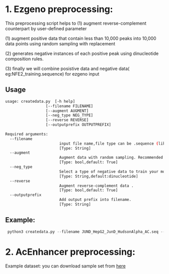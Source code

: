 # 1. Ezgeno preprocessing:
This preprocessing script helps to 
  (1) augment reverse-complement counterpart by user-defined parameter

  (1) augment positive data that contain less than 10,000 peaks into 10,000 data points using random sampling with replacement
  
  (2) generates negative instances of each positive peak using dinucleotide composition rules.
  
  (3) finally we will combine posistive data and negative data( eg:NFE2_training.sequence) for ezgeno input
## Usage
```bash
usage: createdata.py  [-h help] 
                  [--filename FILENAME]                  
                  [--augment AUGMENT] 
                  [--neg_type NEG_TYPE]
                  [--reverse REVERSE] 
                  [--outputprefix OUTPUTPREFIX]
                  
Required arguments:
  --filename    
                        input file name,file type can be .sequence (like deepbind input file format) or .fa
                        [Type: String]  
  --augment     
                        Augment data with random sampling. Recommended when data points are less than 10,000.
                        [Type: bool,default: True]  
  --neg_type
                        Select a type of negative data to train your model with or specify negative file  ex: "dinucleotide".
                        [Type: String,default:dinucleotide] 
  --reverse                 
                        Augment reverse-complement data .
                        [Type: bool,default: True]
  --outputprefix        
                        Add output prefix into filename.
                        [Type: String] 
```
## Example:

```python
 python3 createdata.py --filename JUND_HepG2_JunD_HudsonAlpha_AC.seq --reverse True --augment True
 ```
 
# 2. AcEnhancer preprocessing:
 Example dataset:
 you can download sample set from [here](https://drive.google.com/file/d/1qLk48r1tbmfhXsEiQhhz9kpYwuoVvJEQ/view?usp=sharing )
